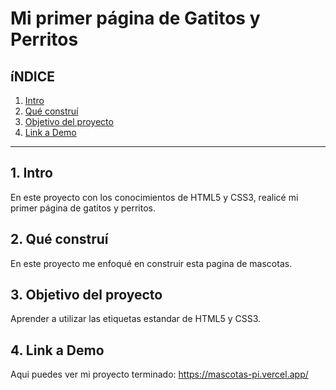 # Mi primer página de Gatitos y Perritos


## **íNDICE**
1. [Intro](#)
2. [Qué construí](#)
3. [Objetivo del proyecto](#)
4. [Link a Demo](#)

****

## 1. Intro
En este proyecto con los conocimientos de HTML5 y CSS3, realicé mi primer página de gatitos y perritos.


## 2. Qué construí 
En este proyecto me enfoqué en construir esta pagina de mascotas.


## 3. Objetivo del proyecto 
Aprender a utilizar las etiquetas estandar de HTML5 y CSS3.

## 4. Link a Demo
Aqui puedes ver mi proyecto terminado: https://mascotas-pi.vercel.app/



